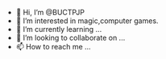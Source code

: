 - 👋 Hi, I’m @BUCTPJP
- 👀 I’m interested in magic,computer games.
- 🌱 I’m currently learning ...
- 💞️ I’m looking to collaborate on ...
- 📫 How to reach me ...

<!---
BUCTPJP/BUCTPJP is a ✨ special ✨ repository because its `README.md` (this file) appears on your GitHub profile.
You can click the Preview link to take a look at your changes.
--->
